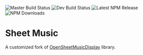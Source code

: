 ![Master Build Status](https://img.shields.io/circleci/project/github/birdofpreyru/sheet-music/master.svg?label=master)
![Dev Build Status](https://img.shields.io/circleci/project/github/birdofpreyru/sheet-music/develop.svg?label=develop)
![Latest NPM Release](https://img.shields.io/npm/v/@dr.pogodin/sheet-music.svg)
![NPM Downloads](https://img.shields.io/npm/dm/@dr.pogodin/sheet-music.svg)

# Sheet Music

A customized fork of
[OpenSheetMusicDisplay](https://www.npmjs.com/package/opensheetmusicdisplay)
library.
